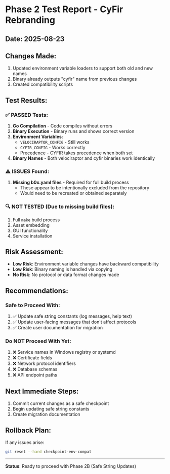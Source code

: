 # Phase 2 Test Report - CyFir Rebranding

## Date: 2025-08-23

## Changes Made:
1. Updated environment variable loaders to support both old and new names
2. Binary already outputs "cyfir" name from previous changes
3. Created compatibility scripts

## Test Results:

### ✅ PASSED Tests:
1. **Go Compilation** - Code compiles without errors
2. **Binary Execution** - Binary runs and shows correct version
3. **Environment Variables**:
   - `VELOCIRAPTOR_CONFIG` - Still works
   - `CYFIR_CONFIG` - Works correctly
   - Precedence - CYFIR takes precedence when both set
4. **Binary Names** - Both velociraptor and cyfir binaries work identically

### ⚠️  ISSUES Found:
1. **Missing b0x.yaml files** - Required for full build process
   - These appear to be intentionally excluded from the repository
   - Would need to be recreated or obtained separately
   
### 🔍 NOT TESTED (Due to missing build files):
1. Full `make` build process
2. Asset embedding
3. GUI functionality
4. Service installation

## Risk Assessment:
- **Low Risk**: Environment variable changes have backward compatibility
- **Low Risk**: Binary naming is handled via copying
- **No Risk**: No protocol or data format changes made

## Recommendations:

### Safe to Proceed With:
1. ✅ Update safe string constants (log messages, help text)
2. ✅ Update user-facing messages that don't affect protocols
3. ✅ Create user documentation for migration

### Do NOT Proceed With Yet:
1. ❌ Service names in Windows registry or systemd
2. ❌ Certificate fields
3. ❌ Network protocol identifiers
4. ❌ Database schemas
5. ❌ API endpoint paths

## Next Immediate Steps:
1. Commit current changes as a safe checkpoint
2. Begin updating safe string constants
3. Create migration documentation

## Rollback Plan:
If any issues arise:
```bash
git reset --hard checkpoint-env-compat
```

---
**Status**: Ready to proceed with Phase 2B (Safe String Updates)
